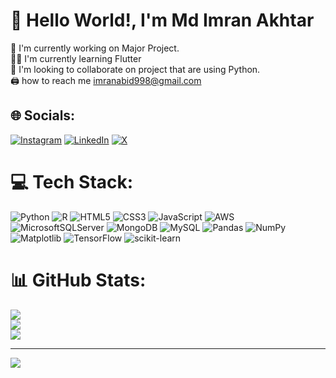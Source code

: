 # 💫 Hello World!, I'm Md Imran Akhtar
🔭 I'm currently working on Major Project.<br>👨‍💻 I'm currently learning Flutter<br>🤝 I'm looking to collaborate on project that are using Python.<br>🖨  how to reach me imranabid998@gmail.com

## 🌐 Socials:
[![Instagram](https://img.shields.io/badge/Instagram-%23E4405F.svg?logo=Instagram&logoColor=white)](https://instagram.com/mohd__imran55) [![LinkedIn](https://img.shields.io/badge/LinkedIn-%230077B5.svg?logo=linkedin&logoColor=white)](https://linkedin.com/in/mdimranakhtar) [![X](https://img.shields.io/badge/X-black.svg?logo=X&logoColor=white)](https://x.com/mohd__imran55) 

# 💻 Tech Stack:
![Python](https://img.shields.io/badge/python-3670A0?style=for-the-badge&logo=python&logoColor=ffdd54) ![R](https://img.shields.io/badge/r-%23276DC3.svg?style=for-the-badge&logo=r&logoColor=white) ![HTML5](https://img.shields.io/badge/html5-%23E34F26.svg?style=for-the-badge&logo=html5&logoColor=white) ![CSS3](https://img.shields.io/badge/css3-%231572B6.svg?style=for-the-badge&logo=css3&logoColor=white) ![JavaScript](https://img.shields.io/badge/javascript-%23323330.svg?style=for-the-badge&logo=javascript&logoColor=%23F7DF1E) ![AWS](https://img.shields.io/badge/AWS-%23FF9900.svg?style=for-the-badge&logo=amazon-aws&logoColor=white) ![MicrosoftSQLServer](https://img.shields.io/badge/Microsoft%20SQL%20Server-CC2927?style=for-the-badge&logo=microsoft%20sql%20server&logoColor=white) ![MongoDB](https://img.shields.io/badge/MongoDB-%234ea94b.svg?style=for-the-badge&logo=mongodb&logoColor=white) ![MySQL](https://img.shields.io/badge/mysql-4479A1.svg?style=for-the-badge&logo=mysql&logoColor=white) ![Pandas](https://img.shields.io/badge/pandas-%23150458.svg?style=for-the-badge&logo=pandas&logoColor=white) ![NumPy](https://img.shields.io/badge/numpy-%23013243.svg?style=for-the-badge&logo=numpy&logoColor=white) ![Matplotlib](https://img.shields.io/badge/Matplotlib-%23ffffff.svg?style=for-the-badge&logo=Matplotlib&logoColor=black) ![TensorFlow](https://img.shields.io/badge/TensorFlow-%23FF6F00.svg?style=for-the-badge&logo=TensorFlow&logoColor=white) ![scikit-learn](https://img.shields.io/badge/scikit--learn-%23F7931E.svg?style=for-the-badge&logo=scikit-learn&logoColor=white)
# 📊 GitHub Stats:
![](https://github-readme-stats.vercel.app/api?username=MdImranAkhtar&theme=dark&hide_border=false&include_all_commits=false&count_private=false)<br/>
![](https://github-readme-streak-stats.herokuapp.com/?user=MdImranAkhtar&theme=dark&hide_border=false)<br/>
![](https://github-readme-stats.vercel.app/api/top-langs/?username=MdImranAkhtar&theme=dark&hide_border=false&include_all_commits=false&count_private=false&layout=compact)

---
[![](https://visitcount.itsvg.in/api?id=MdImranAkhtar&icon=0&color=0)](https://visitcount.itsvg.in)

<!-- Proudly created with GPRM ( https://gprm.itsvg.in ) -->
